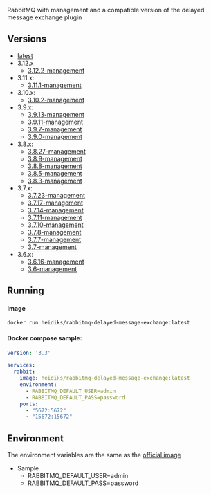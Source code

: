 RabbitMQ with management and a compatible version of the delayed message exchange plugin

## Versions
- [latest](https://github.com/heidiks/rabbitmq-delayed-message-exchange/blob/master/versions/latest/Dockerfile)
- 3.12.x
  - [3.12.2-management](https://github.com/heidiks/rabbitmq-delayed-message-exchange/blob/master/versions/3.12.2-management/Dockerfile)
- 3.11.x:
  - [3.11.1-management](https://github.com/heidiks/rabbitmq-delayed-message-exchange/blob/master/versions/3.11.1-management/Dockerfile)
- 3.10.x:
    - [3.10.2-management](https://github.com/heidiks/rabbitmq-delayed-message-exchange/blob/master/versions/3.10.2-management/Dockerfile)
- 3.9.x:
    - [3.9.13-management](https://github.com/heidiks/rabbitmq-delayed-message-exchange/blob/master/versions/3.9.13-management/Dockerfile)
    - [3.9.11-management](https://github.com/heidiks/rabbitmq-delayed-message-exchange/blob/master/versions/3.9.11-management/Dockerfile)
    - [3.9.7-management](https://github.com/heidiks/rabbitmq-delayed-message-exchange/blob/master/versions/3.9.7-management/Dockerfile)
    - [3.9.0-management](https://github.com/heidiks/rabbitmq-delayed-message-exchange/blob/master/versions/3.9.0-management/Dockerfile)
- 3.8.x:
    - [3.8.27-management](https://github.com/heidiks/rabbitmq-delayed-message-exchange/blob/master/versions/3.8.27-management/Dockerfile)
    - [3.8.9-management](https://github.com/heidiks/rabbitmq-delayed-message-exchange/blob/master/versions/3.8.9-management/Dockerfile)
    - [3.8.8-management](https://github.com/heidiks/rabbitmq-delayed-message-exchange/blob/master/versions/3.8.8-management/Dockerfile)
    - [3.8.5-management](https://github.com/heidiks/rabbitmq-delayed-message-exchange/blob/master/versions/3.8.5-management/Dockerfile)
    - [3.8.3-management](https://github.com/heidiks/rabbitmq-delayed-message-exchange/blob/master/versions/3.8.3-management/Dockerfile)
- 3.7.x:
    - [3.7.23-management](https://github.com/heidiks/rabbitmq-delayed-message-exchange/blob/master/versions/3.7.23-management/Dockerfile)
    - [3.7.17-management](https://github.com/heidiks/rabbitmq-delayed-message-exchange/blob/master/versions/3.7.17-management/Dockerfile)
    - [3.7.14-management](https://github.com/heidiks/rabbitmq-delayed-message-exchange/blob/master/versions/3.7.14-management/Dockerfile)
    - [3.7.11-management](https://github.com/heidiks/rabbitmq-delayed-message-exchange/blob/master/versions/3.7.11-management/Dockerfile)
    - [3.7.10-management](https://github.com/heidiks/rabbitmq-delayed-message-exchange/blob/master/versions/3.7.10-management/Dockerfile)
    - [3.7.8-management](https://github.com/heidiks/rabbitmq-delayed-message-exchange/blob/master/versions/3.7.8-management/Dockerfile)
    - [3.7.7-management](https://github.com/heidiks/rabbitmq-delayed-message-exchange/blob/master/versions/3.7.7-management/Dockerfile)
    - [3.7-management](https://github.com/heidiks/rabbitmq-delayed-message-exchange/blob/master/versions/3.7-management/Dockerfile)
- 3.6.x:
    - [3.6.16-management](https://github.com/heidiks/rabbitmq-delayed-message-exchange/blob/master/versions/3.6.16-management/Dockerfile)
    - [3.6-management](https://github.com/heidiks/rabbitmq-delayed-message-exchange/blob/master/versions/3.6-management/Dockerfile)

## Running
#### Image

    docker run heidiks/rabbitmq-delayed-message-exchange:latest


#### Docker compose sample:
```YAML
version: '3.3'

services:
  rabbit:
    image: heidiks/rabbitmq-delayed-message-exchange:latest
    environment:
      - RABBITMQ_DEFAULT_USER=admin
      - RABBITMQ_DEFAULT_PASS=password
    ports:
      - "5672:5672"
      - "15672:15672"
```

## Environment
The environment variables are the same as the [official image](https://hub.docker.com/_/rabbitmq/)
- Sample
    - RABBITMQ_DEFAULT_USER=admin
    - RABBITMQ_DEFAULT_PASS=password
